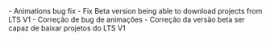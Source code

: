 <en-US>
- Animations bug fix
- Fix Beta version being able to download projects from LTS V1
</en-US>
<pt-BR>
- Correção de bug de animações
- Correção da versão beta ser capaz de baixar projetos do LTS V1
</pt-BR>